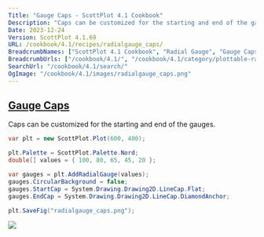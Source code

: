 ```yaml
---
Title: "Gauge Caps - ScottPlot 4.1 Cookbook"
Description: "Caps can be customized for the starting and end of the gauges. "
Date: 2023-12-24
Version: ScottPlot 4.1.69
URL: /cookbook/4.1/recipes/radialgauge_caps/
BreadcrumbNames: ["ScottPlot 4.1 Cookbook", "Radial Gauge", "Gauge Caps"]
BreadcrumbUrls: ["/cookbook/4.1/", "/cookbook/4.1/category/plottable-radialgauge", "/cookbook/4.1/recipes/radialgauge_caps/"]
SearchUrl: "/cookbook/4.1/search/"
OgImage: "/cookbook/4.1/images/radialgauge_caps.png"
---
```


<h2><a id='gauge-caps' href='/cookbook/4.1/recipes/radialgauge_caps/'>Gauge Caps</a></h2>

Caps can be customized for the starting and end of the gauges. 

```cs
var plt = new ScottPlot.Plot(600, 400);

plt.Palette = ScottPlot.Palette.Nord;
double[] values = { 100, 80, 65, 45, 20 };

var gauges = plt.AddRadialGauge(values);
gauges.CircularBackground = false;
gauges.StartCap = System.Drawing.Drawing2D.LineCap.Flat;
gauges.EndCap = System.Drawing.Drawing2D.LineCap.DiamondAnchor;

plt.SaveFig("radialgauge_caps.png");
```

<img src='../../images/radialgauge_caps.png' class='d-block mx-auto my-5' />


